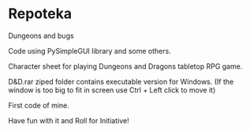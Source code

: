 # Repoteka
Dungeons and bugs

Code using PySimpleGUI library and some others.

Character sheet for playing Dungeons and Dragons tabletop RPG game.

D&D.rar ziped folder contains executable version for Windows.
(If the window is too big to fit in screen use Ctrl + Left click to move it)

First code of mine.

Have fun with it and  Roll for Initiative!
